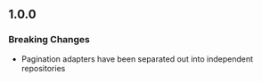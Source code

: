 ## 1.0.0

### Breaking Changes
- Pagination adapters have been separated out into independent repositories
